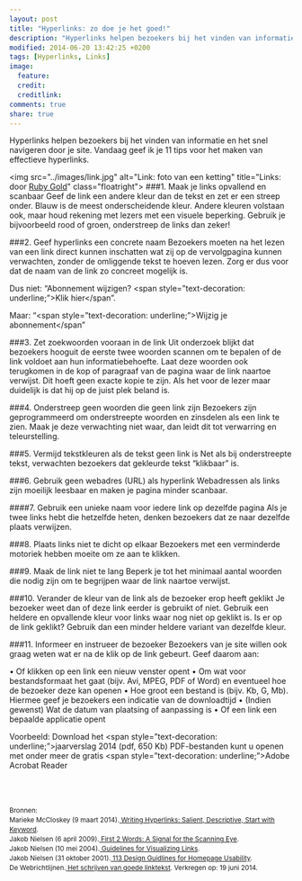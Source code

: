 ```yaml
---
layout: post
title: "Hyperlinks: zo doe je het goed!"
description: "Hyperlinks helpen bezoekers bij het vinden van informatie en het snel navigeren. In deze blog geef ik 11 tips voor het maken van effectieve hyperlinks."
modified: 2014-06-20 13:42:25 +0200
tags: [Hyperlinks, Links]
image:
  feature: 
  credit: 
  creditlink: 
comments: true
share: true
---
```

Hyperlinks helpen bezoekers bij het vinden van informatie en het snel
navigeren door je site. Vandaag geef ik je 11 tips voor het maken van
effectieve hyperlinks.

<img src="../images/link.jpg" alt="Link: foto van een ketting"
title="Links: door <a href="http://tinyurl.com/n2hwk6e">Ruby Gold</a>" class="floatright">
###1. Maak je links opvallend en scanbaar
Geef de link een andere kleur dan de tekst en zet er een streep onder. 
Blauw is de meest onderscheidende kleur. Andere kleuren volstaan ook,
maar houd rekening met lezers met een visuele beperking. Gebruik je
bijvoorbeeld rood of groen, onderstreep de links dan zeker!

###2. Geef hyperlinks een concrete naam
Bezoekers moeten na het lezen van een link direct kunnen inschatten wat zij op de vervolgpagina kunnen verwachten, zonder de omliggende tekst te hoeven lezen. Zorg er dus voor dat de naam van de link zo concreet mogelijk is.

Dus niet:
“Abonnement wijzigen? <span style=”text-decoration: underline;”>Klik hier</span”.

Maar:
“<span style=”text-decoration: underline;”>Wijzig je abonnement</span”

###3. Zet zoekwoorden vooraan in de link
Uit onderzoek blijkt dat bezoekers hooguit de eerste twee woorden scannen om te bepalen of de link voldoet aan hun informatiebehoefte. 
Laat deze woorden ook  terugkomen in de kop of paragraaf van de pagina
waar de link naartoe verwijst. Dit hoeft geen exacte kopie te
zijn. Als het voor de lezer maar duidelijk is dat hij op de juist plek
beland is.

###4. Onderstreep geen woorden die geen link zijn
Bezoekers zijn geprogrammeerd om onderstreepte woorden en zinsdelen als een link te zien. Maak je deze verwachting niet waar, dan leidt dit tot verwarring en teleurstelling.

###5. Vermijd tekstkleuren als de tekst geen link is
Net als bij onderstreepte tekst, verwachten bezoekers dat gekleurde
tekst “klikbaar” is.

###6. Gebruik geen webadres (URL) als hyperlink
Webadressen als links zijn moeilijk leesbaar en maken je pagina minder
scanbaar.

####7. Gebruik een unieke naam voor iedere link op dezelfde pagina 
Als je twee links hebt die hetzelfde heten,  denken bezoekers dat ze naar  dezelfde plaats verwijzen.

###8. Plaats links niet te dicht op elkaar
Bezoekers met een verminderde motoriek hebben moeite om ze aan te klikken.

###9. Maak de link niet te lang
Beperk je tot het minimaal aantal woorden die nodig zijn om te
begrijpen waar de link naartoe verwijst.

###10. Verander de kleur van de link als de bezoeker erop heeft geklikt
Je bezoeker weet dan of deze link eerder is gebruikt of niet.
Gebruik een heldere en opvallende kleur voor links waar nog niet op
geklikt is. Is er op de link geklikt? Gebruik dan een minder heldere
variant van dezelfde kleur.

###11. Informeer en instrueer de bezoeker
Bezoekers van je site willen ook graag weten wat er na de klik op de link gebeurt. Geef daarom aan:

•	Of klikken op een link een nieuw venster opent
•	Om wat voor bestandsformaat  het gaat  (bijv. Avi, MPEG, PDF of Word) en eventueel hoe de bezoeker deze kan openen
•	Hoe groot een bestand is (bijv. Kb, G, Mb). Hiermee geef je bezoekers een indicatie van de downloadtijd
•	(Indien gewenst) Wat de datum van plaatsing of aanpassing is
•	Of een link een bepaalde applicatie opent

Voorbeeld:
Download het <span style=”text-decoration: underline;”>jaarverslag 2014</span> (pdf, 650 Kb)
PDF-bestanden kunt u openen met onder meer de gratis <span style=”text-decoration: underline;”>Adobe Acrobat
Reader</span>

<br><br>

<small>Bronnen:  
Marieke McCloskey (9 maart 2014).<a href="http://www.nngroup.com/articles/writing-links/"> Writing Hyperlinks: Salient,
Descriptive, Start with Keyword</a>.   
Jakob Nielsen (6 april 2009).<a href="http://www.nngroup.com/articles/first-2-words-a-signal-for-scanning/"> First 2 Words: A Signal for the Scanning
Eye</a>.  
Jakob Nielsen (10 mei 2004).<a href="http://www.nngroup.com/articles/guidelines-for-visualizing-links/"> Guidelines for Visualizing Links</a>.  
Jakob Nielsen (31 oktober 2001).<a href="http://www.nngroup.com/articles/113-design-guidelines-homepage-usability/"> 113 Design Guidlines for Homepage
Usability</a>.  
De Webrichtlijnen.<a
href="http://www.webrichtlijnen.nl/aan-de-slag/het-schrijven-van-goede-linktekst">
Het schrijven van goede linktekst</a>. Verkregen op: 19
juni 2014.
</small>

